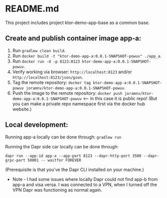 # README.md

This project includes project ktor-demo-app-base as a common base.



## Create and publish container image app-a:
1. Run `gradlew clean build`.
2. Run `docker build -t "ktor-demo-app-a:0.0.1-SNAPSHOT-powuv" ./app_a`.
3. Run `docker run -d -p 8123:8123 ktor-demo-app-a:0.0.1-SNAPSHOT-powuv`.
4. Verify working via browser: `http://localhost:8123` and/or `http://localhost:8123/json/gson`.
5. Tag the remote repository: `docker tag ktor-demo-app-a:0.0.1-SNAPSHOT-powuv joramnv/ktor-demo-app-a:0.0.1-SNAPSHOT-powuv`.
6. Push the image to the remote repository: `docker push joramnv/ktor-demo-app-a:0.0.1-SNAPSHOT-powuv` <-- in this case it is public repo! (But you can make a private repo namespace first via the docker hub website.)



## Local development:
Running app-a locally can be done through: `gradlew run`

Running the Dapr side car locally can be done through:
```
dapr run --app-id app-a --app-port 8123 --dapr-http-port 3500 --dapr-grpc-port 50001 -- waitfor FOREVER
```
(Prerequisite is that you've the Dapr CLI installed on your machine.)

- Note - I had some issues where locally Dapr could not find app-b from app-a and visa versa. I was connected to a VPN, when I turned off the VPN Dapr was functioning as normal again.
